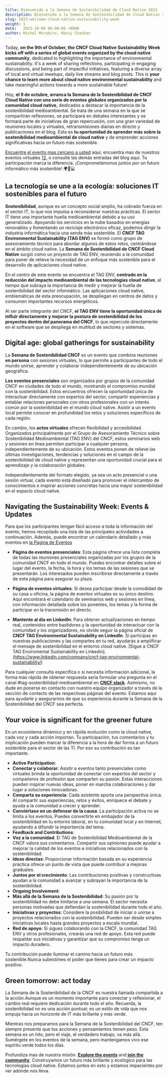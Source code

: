 ```yaml
---
title: Bienvenido a la Semana de Sostenibilidad de Cloud Native 2023
description: Bienvenido a la Semana de Sostenibilidad de Cloud Native 2023
slug: 2023-welcome-cloud-native-sustainability-week
weight: 1
date:   2023-10-09 00:00:00 +0000
author: Michel Murabito, Nancy Chauhan
---
```


Today, **on the 9th of October, the CNCF Cloud Native Sustainability Week kicks off with a series of global events organized by the cloud native community**, dedicated to highlighting the importance of environmental sustainability. It's a week of sharing reflections, participating in engaging discussions, and being part of impactful initiatives, featuring a diverse array of local and virtual meetups, daily live streams and blog posts. This is **your chance to learn more about cloud native environmental sustainability** and take meaningful actions towards a more sustainable future!

Hoy, **el 9 de octubre, arranca la Semana de la Sostenibilidad de CNCF Cloud Native con una serie de eventos globales organizados por la comunidad cloud native**, dedicados a destacar la importancia de la sostenibilidad medioambiental. Se trata de una semana en la que se compartirán reflexiones, se participará en debates interesantes y se formará parte de iniciativas de gran repercusión, con una gran variedad de reuniones locales y virtuales, retransmisiones diarias en directo y publicaciones en el blog. Esta es **tu oportunidad de aprender más sobre la sostenibilidad medioambiental de cloud native** y de emprender acciones significativas hacia un futuro más sostenible.

[Encuentre el evento mas cercano a usted](https://tag-env-sustainability.cncf.io/cloud-native-sustainability-week/#local-meetups) aquí, encuentra mas de nuestros eventos virtuales [1](https://tag-env-sustainability.cncf.io/cloud-native-sustainability-week/#virtual-mini-conference-on-oct12)[2](https://tag-env-sustainability.cncf.io/cloud-native-sustainability-week/#livestreams-on-youtube-by-kubesimplifyhttpswwwyoutubecomkubesimplify-with-host-saiyam-civo-and-divya-suse), o consulte las demás entradas del blog aquí. Tu participación marca la diferencia. ¡Comprometámonos juntos por un futuro informático más sostenible! 🌍🌱💻  

## La tecnología se une a la ecología: soluciones IT sostenibles para el futuro

**Sostenibilidad**, aunque es un concepto social amplio, ha cobrado fuerza en el sector IT, lo que nos impulsa a reconsiderar nuestras prácticas. El sector IT tiene una importante huella medioambiental debido a su uso generalizado. Apoyando los servicios en la nube basados en energías renovables y fomentando un reciclaje electrónico eficaz, podemos dirigir la industria informática hacia una senda más sostenible. El **CNCF TAG Environmental Sustainability (TAG ENV)** se formó como grupo de asesoramiento técnico para abordar algunos de estos retos, centrándose en el ámbito cloud native. La **Semana de Sostenibilidad de CNCF Cloud Native** surgió como un proyecto de TAG ENV, reuniendo a la comunidad para poner de relieve la necesidad de un enfoque más sostenible para el desarrollo de aplicaciones cloud native.

En el centro de este evento se encuentra el TAG ENV, **centrado en la reducción del impacto medioambiental de las tecnologías cloud native**, al tiempo que subraya la importancia de medir y mejorar la huella de sostenibilidad del sector informático. Las aplicaciones cloud native, emblemáticas de esta preocupación, se despliegan en centros de datos y consumen importantes recursos energéticos.

Al ser parte integrante del CNCF, **el TAG ENV tiene la oportunidad única de influir directamente y mejorar la postura de sostenibilidad de los proyectos dentro del panorama del CNCF**, lo que repercute directamente en el software que se despliega en multitud de sectores y sistemas.

## Digital age: global gatherings for sustainability

La **Semana de Sostenibilidad CNCF** es un evento que combina reuniones **en persona** con sesiones virtuales, lo que permite a participantes de todo el mundo unirse, aprender y colaborar independientemente de su ubicación geográfica.

**Los eventos presenciales** son organizados por grupos de la comunidad CNCF en ciudades de todo el mundo, mostrando el compromiso mundial con la sostenibilidad. Estos encuentros ofrecen la oportunidad única de interactuar directamente con expertos del sector, compartir experiencias y entablar relaciones personales con otros profesionales con un interés común por la sostenibilidad en el mundo cloud native. Asistir a un evento local permite conocer en profundidad los retos y soluciones específicos de cada región.

En cambio, los **actos virtuales** ofrecen flexibilidad y accesibilidad. Organizados principalmente por el Grupo de Asesoramiento Técnico sobre Sostenibilidad Medioambiental (TAG ENV) del CNCF, estos seminarios web y sesiones en línea permiten participar a cualquier persona, independientemente de su ubicación. Estos eventos ponen de relieve las últimas investigaciones, tendencias y soluciones en el campo de la sostenibilidad de cloud native y representan una oportunidad crucial para el aprendizaje y la colaboración globales.

Independientemente del formato elegido, ya sea un acto presencial o una sesión virtual, cada evento está diseñado para promover el intercambio de conocimientos e inspirar acciones concretas hacia una mayor sostenibilidad en el espacio cloud native.

## Navigating the Sustainability Week: Events & Updates

Para que los participantes tengan fácil acceso a toda la información del evento, hemos recopilado una lista de las principales actividades a continuación. Además, puede encontrar un calendario detallado y más eventos en [la Pagina de Eventos](https://community.cncf.io/cloud-native-sustainability/)  

* **Página de eventos presenciales**: Esta página ofrece una lista completa de todas las reuniones presenciales organizadas por los grupos de la comunidad CNCF en todo el mundo. Puedes encontrar detalles sobre el lugar del evento, la fecha, la hora y los temas de las sesiones que se presentarán. Los interesados pueden inscribirse directamente a través de esta página para asegurar su plaza.

* **Página de eventos virtuales**: Si desea participar desde la comodidad de su casa u oficina, la página de eventos virtuales es su único destino. Aquí encontrará el calendario de seminarios web y sesiones en línea, con información detallada sobre los ponentes, los temas y la forma de participar en la transmisión en directo.

* **Mantente al día en LinkedIn**: Para obtener actualizaciones en tiempo real, contenidos entre bastidores y la oportunidad de interactuar con la comunidad y los organizadores, no olvide seguir la página oficial de **CNCF TAG Environmental Sustainability en LinkedIn**. Si participas en nuestras publicaciones y las compartes en tu red, ayudarás a amplificar el mensaje de sostenibilidad en el entorno cloud native. [Sigue a CNCF TAG  Enviromental Sustainability en Linkedin].
(https://www.linkedin.com/company/cncf-tag-environmental-sustainability/)

Para cualquier consulta específica o si necesita información adicional, la forma más rápida de obtener respuesta sería formular una pregunta en el canal #tag-sostenibilidad-medioambiental en [**CNCF slack**](https://communityinviter.com/apps/cloud-native/cncf). Asimismo, no dude en ponerse en contacto con nuestro equipo organizador a través de la sección de contacto de las respectivas páginas del evento. Estamos aquí para ayudarle y asegurarnos de que su experiencia durante la Semana de la Sostenibilidad del CNCF sea perfecta.

## Your voice is significant for the greener future

En un ecosistema dinámico y en rápida evolución como la cloud native, cada voz y cada acción importan. Tu participación, tus comentarios y tu implicación pueden marcar la diferencia a la hora de dar forma a un futuro sostenible para el sector de las TI. Por eso su contribución es tan importante.

* **Active Participation**:
* **Conectar y colaborar**: Asistir a eventos tanto presenciales como virtuales brinda la oportunidad de conectar con expertos del sector y compañeros de profesión que comparten su pasión. Estas interacciones pueden inspirar nuevas ideas, poner en marcha colaboraciones y dar lugar a soluciones innovadoras.
* **Comparta su experiencia**: Cada asistente aporta una perspectiva única. Al compartir sus experiencias, retos y éxitos, enriquece el debate y ayuda a la comunidad a crecer y aprender.
* **Conviértase en un defensor de la causa**: La participación activa no se limita a los eventos. Puedes convertirte en embajador de la sostenibilidad en tu entorno laboral, en tu comunidad local y en Internet, ayudando a difundir la importancia del tema.
* **Feedback and Contributions**:
* **Voz a la comunidad**: El TAG de Sostenibilidad Medioambiental de la CNCF valora sus comentarios. Compartir sus opiniones puede ayudar a mejorar la calidad de los eventos e iniciativas relacionados con la sostenibilidad.
* **Ideas directas**: Proporcionar información basada en su experiencia práctica ofrece un punto de vista que puede contribuir a mejoras graduales.
* **Juntos por el crecimiento**: Las contribuciones positivas y constructivas ayudan a la comunidad a avanzar y subrayan la importancia de la sostenibilidad.
* **Ongoing Involvement**:
* **Más allá de la Semana de la Sostenibilidad**: Su pasión por la sostenibilidad no debe limitarse a una semana. El sector necesita personas motivadas que defiendan la sostenibilidad durante todo el año.
* **Iniciativas y proyectos**: Considere la posibilidad de iniciar o unirse a proyectos relacionados con la sostenibilidad. Pueden ser desde simples iniciativas locales hasta grandes proyectos a escala mundial.
* **Red de apoyo**: Si sigues colaborando con la CNCF, la comunidad TAG ENV y otros profesionales, crearás una red de apoyo. Esta red puede respaldar sus iniciativas y garantizar que su compromiso tenga un impacto duradero.

Tu contribución puede iluminar el camino hacia un futuro más sostenible.Nunca subestimes el poder que tienes para crear un impacto positivo.
  
## Green tomorrow: act today

La Semana de la Sostenibilidad de la CNCF es nuestra llamada compartida a la acción.Aunque es un momento importante para conectar y reflexionar, el cambio real requiere dedicación durante todo el año. Recuerda, la sostenibilidad no es una acción puntual; es un estilo de vida que nos empuja hacia un horizonte de IT más brillante y más verde.

Mientras nos preparamos para la Semana de la Sostenibilidad del CNCF, ten siempre presente que tus acciones y pensamientos tienen peso. Esta semana es un hito, pero el viaje, el verdadero trabajo, va más allá. Sumérgete en los eventos de la semana, pero mantengamos vivo ese espíritu verde todos los días.

Profundiza mas de nuestra misión. [**Explore the events**](https://tag-env-sustainability.cncf.io/) and [**join the community**](https://communityinviter.com/apps/cloud-native/cncf). Construyamos un futuro más brillante y ecológico para las tecnologías cloud native. Estamos juntos en esto y estamos impacientes por ver adónde nos lleva.
